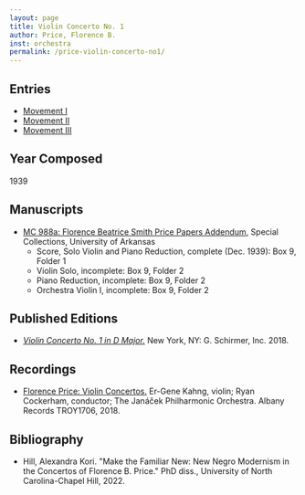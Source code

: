 ```yaml
---
layout: page
title: Violin Concerto No. 1
author: Price, Florence B.
inst: orchestra
permalink: /price-violin-concerto-no1/
---
```


## Entries
- <a href="https://dwshadle.github.io/test/price-violin-concerto-no1/mvt1" target="_blank">Movement I</a>
- <a href="https://dwshadle.github.io/test/price-violin-concerto-no1/mvt2" target="_blank">Movement II</a>
- <a href="https://dwshadle.github.io/test/price-violin-concerto-no1/mvt3" target="_blank">Movement III</a>

## Year Composed
1939

## Manuscripts

- <a href="https://uark.as.atlas-sys.com/repositories/2/resources/1522" target="_blank">MC 988a: Florence Beatrice Smith Price Papers Addendum</a>, Special Collections, University of Arkansas
    * Score, Solo Violin and Piano Reduction, complete (Dec. 1939): Box 9, Folder 1
    * Violin Solo, incomplete: Box 9, Folder 2
    * Piano Reduction, incomplete: Box 9, Folder 2
    * Orchestra Violin I, incomplete: Box 9, Folder 2

## Published Editions

- <a href="https://www.wisemusicclassical.com/work/58910/Violin-Concerto-No-1--Florence-Price/" target="_blank">*Violin Concerto No. 1 in D Major.*</a> New York, NY: G. Schirmer, Inc. 2018.

## Recordings

- <a href="https://www.albanyrecords.com/mm5/merchant.mvc?Screen=PROD&Product_Code=TROY1706" target="_blank">Florence Price: Violin Concertos.</a> Er-Gene Kahng, violin; Ryan Cockerham, conductor; The Janáček Philharmonic Orchestra. Albany Records TROY1706, 2018.

## Bibliography
- Hill, Alexandra Kori. "Make the Familiar New: New Negro Modernism in the Concertos of Florence B. Price." PhD diss., University of North Carolina-Chapel Hill, 2022.
